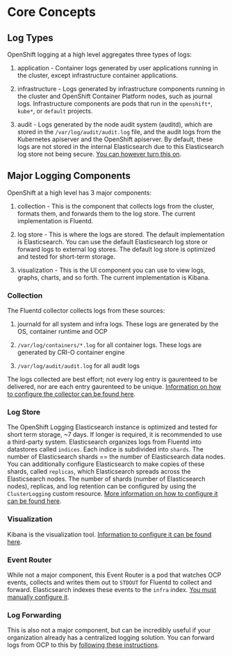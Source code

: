 # Core Concepts

## Log Types

OpenShift logging at a high level aggregates three types of logs:

1.  application - Container logs generated by user applications running in the cluster, except infrastructure container applications.

2.  infrastructure - Logs generated by infrastructure components running in the cluster and OpenShift Container Platform nodes, such as journal logs. Infrastructure components are pods that run in the `openshift*`, `kube*`, or `default` projects.

3.  audit - Logs generated by the node audit system (auditd), which are stored in the `/var/log/audit/audit.log` file, and the audit logs from the Kubernetes apiserver and the OpenShift apiserver.  By default, these logs are not stored in the internal Elasticsearch due to this Elasticsearch log store not being secure.  [You can however turn this on](https://docs.openshift.com/container-platform/4.7/logging/config/cluster-logging-log-store.html#cluster-logging-elasticsearch-audit_cluster-logging-store).

## Major Logging Components

OpenShift at a high level has 3 major components:

1.  collection - This is the component that collects logs from the cluster, formats them, and forwards them to the log store. The current implementation is Fluentd.

2.  log store - This is where the logs are stored. The default implementation is Elasticsearch. You can use the default Elasticsearch log store or forward logs to external log stores. The default log store is optimized and tested for short-term storage.

3.  visualization - This is the UI component you can use to view logs, graphs, charts, and so forth. The current implementation is Kibana.

### Collection

The Fluentd collector collects logs from these sources:

1.  journald for all system and infra logs.  These logs are generated by the OS, container runtime and OCP

2.  `/var/log/containers/*.log` for all container logs.  These logs are generated by CRI-O container engine

3.  `/var/log/audit/audit.log` for all audit logs

The logs collected are best effort; not every log entry is gaurenteed to be delivered, nor are each entry gaurenteed to be unique.  [Information on how to configure the collector can be found here](https://docs.openshift.com/container-platform/4.7/logging/config/cluster-logging-collector.html#cluster-logging-collector).

### Log Store

The OpenShift Logging Elasticsearch instance is optimized and tested for short term storage, ~7 days.  If longer is required, it is recommended to use a third-party system.  Elasticsearch organizes logs from Fluentd into datastores called `indices`.  Each indice is subdivided into `shards`.  The number of Elasticsearch shards == the number of Elasticsearch data nodes.  You can additionally configure Elasticsearch to make copies of these shards, called `replicas`, which Elasticsearch spreads across the Elasticsearch nodes.  The number of shards (number of Elasticsearch nodes), replicas, and log retention can be configured by using the `ClusterLogging` custom resource.  [More information on how to configure it can be found here](https://docs.openshift.com/container-platform/4.7/logging/config/cluster-logging-log-store.html#cluster-logging-store).

### Visualization

Kibana is the visualization tool.  [Information to configure it can be found here](https://docs.openshift.com/container-platform/4.7/logging/config/cluster-logging-visualizer.html#cluster-logging-visualizer).


### Event Router

While not a major component, this Event Router is a pod that watches OCP events, collects and writes them out to `STDOUT` for Fluentd to collect and forward.  Elasticsearch indexes these events to the `infra` index.  [You must manually configure it](https://docs.openshift.com/container-platform/4.7/logging/cluster-logging-eventrouter.html#cluster-logging-eventrouter).

### Log Forwarding

This is also not a major component, but can be incredibly useful if your organization already has a centralized logging solution.  You can forward logs from OCP to this by [following these instructions](https://docs.openshift.com/container-platform/4.7/logging/cluster-logging-external.html#cluster-logging-external).
